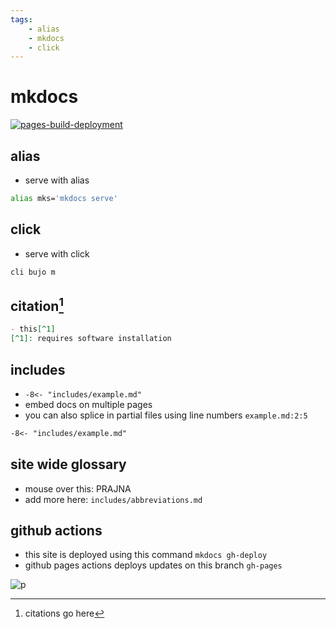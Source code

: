 ```yaml
---
tags:
    - alias
    - mkdocs
    - click
---
```

# mkdocs

[![pages-build-deployment](https://github.com/shane0/cheatsheets/actions/workflows/pages/pages-build-deployment/badge.svg)](https://github.com/shane0/cheatsheets/actions/workflows/pages/pages-build-deployment)

## alias

- serve with alias

```sh
alias mks='mkdocs serve'
```

## click

- serve with click

```sh
cli bujo m
```

## citation[^1]

```markdown
- this[^1]
[^1]: requires software installation
```

## includes

- `-8<- "includes/example.md"`
- embed docs on multiple pages
- you can also splice in partial files using line numbers `example.md:2:5`

```markdown
-8<- "includes/example.md"
```

## site wide glossary

- mouse over this: PRAJNA
- add more here: `includes/abbreviations.md`

## github actions

- this site is deployed using this command `mkdocs gh-deploy`
- github pages actions deploys updates on this branch `gh-pages`

![p](https://user-images.githubusercontent.com/1454458/270071917-7e2e09dc-6825-41fa-882e-4c02836d664b.png)

[^1]: citations go here
